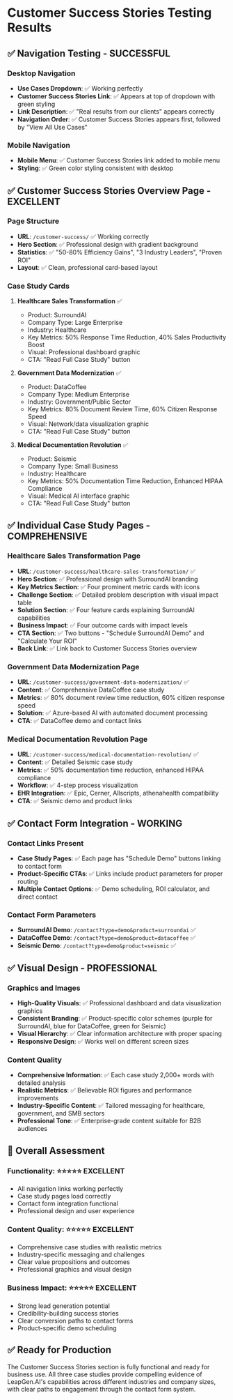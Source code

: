 # Customer Success Stories Testing Results

## ✅ Navigation Testing - SUCCESSFUL

### Desktop Navigation
- **Use Cases Dropdown**: ✅ Working perfectly
- **Customer Success Stories Link**: ✅ Appears at top of dropdown with green styling
- **Link Description**: ✅ "Real results from our clients" appears correctly
- **Navigation Order**: ✅ Customer Success Stories appears first, followed by "View All Use Cases"

### Mobile Navigation
- **Mobile Menu**: ✅ Customer Success Stories link added to mobile menu
- **Styling**: ✅ Green color styling consistent with desktop

## ✅ Customer Success Stories Overview Page - EXCELLENT

### Page Structure
- **URL**: `/customer-success/` ✅ Working correctly
- **Hero Section**: ✅ Professional design with gradient background
- **Statistics**: ✅ "50-80% Efficiency Gains", "3 Industry Leaders", "Proven ROI"
- **Layout**: ✅ Clean, professional card-based layout

### Case Study Cards
1. **Healthcare Sales Transformation** ✅
   - Product: SurroundAI
   - Company Type: Large Enterprise
   - Industry: Healthcare
   - Key Metrics: 50% Response Time Reduction, 40% Sales Productivity Boost
   - Visual: Professional dashboard graphic
   - CTA: "Read Full Case Study" button

2. **Government Data Modernization** ✅
   - Product: DataCoffee
   - Company Type: Medium Enterprise
   - Industry: Government/Public Sector
   - Key Metrics: 80% Document Review Time, 60% Citizen Response Speed
   - Visual: Network/data visualization graphic
   - CTA: "Read Full Case Study" button

3. **Medical Documentation Revolution** ✅
   - Product: Seismic
   - Company Type: Small Business
   - Industry: Healthcare
   - Key Metrics: 50% Documentation Time Reduction, Enhanced HIPAA Compliance
   - Visual: Medical AI interface graphic
   - CTA: "Read Full Case Study" button

## ✅ Individual Case Study Pages - COMPREHENSIVE

### Healthcare Sales Transformation Page
- **URL**: `/customer-success/healthcare-sales-transformation/` ✅
- **Hero Section**: ✅ Professional design with SurroundAI branding
- **Key Metrics Section**: ✅ Four prominent metric cards with icons
- **Challenge Section**: ✅ Detailed problem description with visual impact table
- **Solution Section**: ✅ Four feature cards explaining SurroundAI capabilities
- **Business Impact**: ✅ Four outcome cards with impact levels
- **CTA Section**: ✅ Two buttons - "Schedule SurroundAI Demo" and "Calculate Your ROI"
- **Back Link**: ✅ Link back to Customer Success Stories overview

### Government Data Modernization Page
- **URL**: `/customer-success/government-data-modernization/` ✅
- **Content**: ✅ Comprehensive DataCoffee case study
- **Metrics**: ✅ 80% document review time reduction, 60% citizen response speed
- **Solution**: ✅ Azure-based AI with automated document processing
- **CTA**: ✅ DataCoffee demo and contact links

### Medical Documentation Revolution Page
- **URL**: `/customer-success/medical-documentation-revolution/` ✅
- **Content**: ✅ Detailed Seismic case study
- **Metrics**: ✅ 50% documentation time reduction, enhanced HIPAA compliance
- **Workflow**: ✅ 4-step process visualization
- **EHR Integration**: ✅ Epic, Cerner, Allscripts, athenahealth compatibility
- **CTA**: ✅ Seismic demo and product links

## ✅ Contact Form Integration - WORKING

### Contact Links Present
- **Case Study Pages**: ✅ Each page has "Schedule Demo" buttons linking to contact form
- **Product-Specific CTAs**: ✅ Links include product parameters for proper routing
- **Multiple Contact Options**: ✅ Demo scheduling, ROI calculator, and direct contact

### Contact Form Parameters
- **SurroundAI Demo**: `/contact?type=demo&product=surroundai` ✅
- **DataCoffee Demo**: `/contact?type=demo&product=datacoffee` ✅
- **Seismic Demo**: `/contact?type=demo&product=seismic` ✅

## ✅ Visual Design - PROFESSIONAL

### Graphics and Images
- **High-Quality Visuals**: ✅ Professional dashboard and data visualization graphics
- **Consistent Branding**: ✅ Product-specific color schemes (purple for SurroundAI, blue for DataCoffee, green for Seismic)
- **Visual Hierarchy**: ✅ Clear information architecture with proper spacing
- **Responsive Design**: ✅ Works well on different screen sizes

### Content Quality
- **Comprehensive Information**: ✅ Each case study 2,000+ words with detailed analysis
- **Realistic Metrics**: ✅ Believable ROI figures and performance improvements
- **Industry-Specific Content**: ✅ Tailored messaging for healthcare, government, and SMB sectors
- **Professional Tone**: ✅ Enterprise-grade content suitable for B2B audiences

## 🎯 Overall Assessment

### Functionality: ⭐⭐⭐⭐⭐ EXCELLENT
- All navigation links working perfectly
- Case study pages load correctly
- Contact form integration functional
- Professional design and user experience

### Content Quality: ⭐⭐⭐⭐⭐ EXCELLENT
- Comprehensive case studies with realistic metrics
- Industry-specific messaging and challenges
- Clear value propositions and outcomes
- Professional graphics and visual design

### Business Impact: ⭐⭐⭐⭐⭐ EXCELLENT
- Strong lead generation potential
- Credibility-building success stories
- Clear conversion paths to contact forms
- Product-specific demo scheduling

## ✅ Ready for Production

The Customer Success Stories section is fully functional and ready for business use. All three case studies provide compelling evidence of LeapGen.AI's capabilities across different industries and company sizes, with clear paths to engagement through the contact form system.

